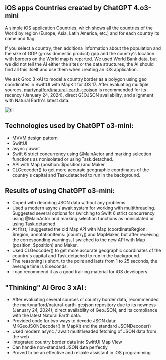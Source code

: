 ## iOS apps Countries created by ChatGPT 4.o3-mini

 A simple iOS application Countries, which shows all the countries of the World by region (Europe, Asia, Latin America, etc.) 
 and for each country its name and flag. 
 
 If you select a country, then additional information about the population 
 and the size of GDP (gross domestic product) gdp and the country's location with borders on the World map is reported.
 We used World Bank data, but we did not tell the AI ​​either the sites or the data structures, 
 the AI ​​should find all this itself and use them when creating an iOS application.

 We ask Groc 3 xAI to  model a country border as a polygon using geo coordinates in SwiftUI with MapKit for iOS 17.
 After evaluating multiple sources, [martynafford/natural-earth-geojson](https://github.com/martynafford/natural-earth-geojson) is recommended for its recency (January 24, 2024), direct GEOJSON availability, and alignment with Natural Earth's latest data. 

 
 ![til](https://github.com/BestKora/CountryChatGPTo3/blob/285aa2b9c83668acf453f46f36f1e36f1fa3c590/Borders.gif)

## Technologies used by ChatGPT o3-mini:

* MVVM design pattern 
* SwiftUI
* async / await
* Swift 6 strict concurrency using @MainActor and marking selection functions as nonisolated or using Task.detached.
*  API with Map (position: $position) and Maker
*  CLGeocoder() to get more accurate geographic coordinates of the country's capital and Task.detached to run in the background.
  
## Results of using ChatGPT o3-mini:

* Coped with decoding JSON data without any problems
* Used a modern async / await system for working with multithreading.
Suggested several options for switching to Swift 6 strict concurrency using @MainActor and marking selection functions as nonisolated or using Task.detached.
* At first, I suggested the old Map API with Map (coordinateRegion: $region, annotationItems: [country]) and MapMaker, but after receiving the corresponding warnings, I switched to the new API with Map (position: $position) and Maker.
* Used CLGeocoder() to get more accurate geographic coordinates of the country's capital and Task.detached to run in the background.
* The reasoning is short, to the point and lasts from 1 to 25 seconds, the average time is 8 seconds.
* I can recommend it as a good training material for iOS developers.

## "Thinking" AI Groc 3 xAI :

* After evaluating several sources of country border data, recommended the martynafford/natural-earth-geojson repository due to its newness (January 24, 2024), direct availability of GeoJSON, and its compliance with the latest Natural Earth data.
* Provided code for two ways to decode JSON data: MKGeoJSONDecoder() in MapKit and the standard JSONDecoder()
* Used modern async / await multithreaded fetching of JSON data from the web
* Integrated country border data into SwiftUI Map View
* Can handle non-standard JSON data perfectly
* Proved to be an effective and reliable assistant in iOS programming
